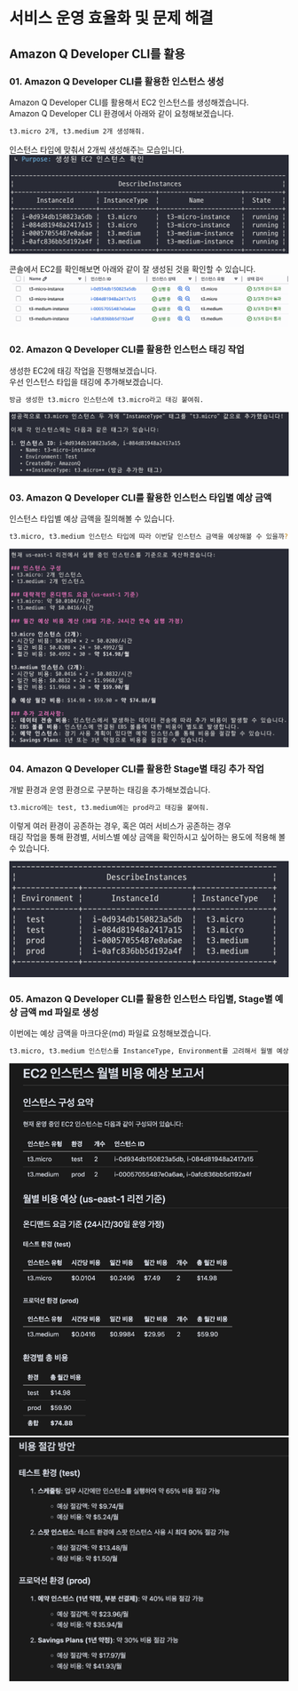 # 서비스 운영 효율화 및 문제 해결

## Amazon Q Developer CLI를 활용

### 01. Amazon Q Developer CLI를 활용한 인스턴스 생성

Amazon Q Developer CLI를 활용해서 EC2 인스턴스를 생성해겠습니다.  
Amazon Q Developer CLI 환경에서 아래와 같이 요청해보겠습니다. 

```bash
t3.micro 2개, t3.medium 2개 생성해줘.
```
인스턴스 타입에 맞춰서 2개씩 생성해주는 모습입니다.
![alt text](../../others/Lab2-img-1.png)

콘솔에서 EC2를 확인해보면 아래와 같이 잘 생성된 것을 확인할 수 있습니다.
![alt text](../../others/Lab2-img-2.png)


### 02. Amazon Q Developer CLI를 활용한 인스턴스 태깅 작업

생성한 EC2에 태깅 작업을 진행해보겠습니다.  
우선 인스턴스 타입을 태깅에 추가해보겠습니다. 
```bash
방금 생성한 t3.micro 인스턴스에 t3.micro라고 태깅 붙여줘. 
```

![alt text](../../others/Lab2-img-3.png)

### 03. Amazon Q Developer CLI를 활용한 인스턴스 타입별 예상 금액

인스턴스 타입별 예상 금액을 질의해볼 수 있습니다.
```bash
t3.micro, t3.medium 인스턴스 타입에 따라 이번달 인스턴스 금액을 예상해볼 수 있을까? 
```

![alt text](../../others/Lab2-img-4.png)


### 04. Amazon Q Developer CLI를 활용한 Stage별 태깅 추가 작업

개발 환경과 운영 환경으로 구분하는 태깅을 추가해보겠습니다.
```bash
t3.micro에는 test, t3.medium에는 prod라고 태깅을 붙여줘.
```
이렇게 여러 환경이 공존하는 경우, 혹은 여러 서비스가 공존하는 경우  
태깅 작업을 통해 환경별, 서비스별 예상 금액을 확인하시고 싶어하는 용도에 적용해 볼 수 있습니다. 

![alt text](../../others/Lab2-img-5.png)


### 05. Amazon Q Developer CLI를 활용한 인스턴스 타입별, Stage별 예상 금액 md 파일로 생성

이번에는 예상 금액을 마크다운(md) 파일료 요청해보겠습니다. 
```bash
t3.micro, t3.medium 인스턴스를 InstanceType, Environment를 고려해서 월별 예상 금액을 뽑고 싶어. 그리고 그 결과를 md 파일 형태로 받고 싶어.
```

![alt text](../../others/Lab2-img-6.png)
![alt text](../../others/Lab2-img-7.png)